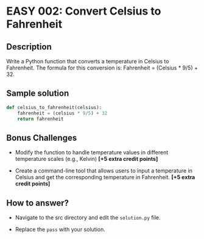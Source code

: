 # EASY 002: Convert Celsius to Fahrenheit

## Description

Write a Python function that converts a temperature in Celsius to Fahrenheit. The formula for this conversion is: Fahrenheit = (Celsius * 9/5) + 32.

## Sample solution

```python
def celsius_to_fahrenheit(celsius):
    fahrenheit = (celsius * 9/5) + 32
    return fahrenheit
```

## Bonus Challenges

- Modify the function to handle temperature values in different temperature scales (e.g., Kelvin) **[+5 extra credit points]**

- Create a command-line tool that allows users to input a temperature in Celsius and get the corresponding temperature in Fahrenheit. **[+5 extra credit points]**

## How to answer?

- Navigate to the src directory and edit the `solution.py` file.

- Replace the `pass` with your solution.

